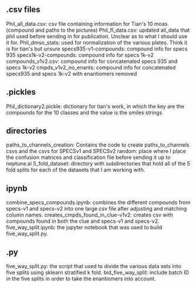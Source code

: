 ## .csv files
Phil_all_data.csv: csv file containing information for Tian's 10 moas (compound and paths to the pictures)
Phil_fl_data.csv: updated all_data that phil used before sending in for publication. Unclear as to what I should use it for.
Phil_dmso_stats: used for normalization of the various plates. Think it is for tian's but unsure
specs935-v1-compounds: compound info for specs 935
specs1k-v2-compounds: compound info for specs 1k-v2
compounds_v1v2.csv: compound info for concatenated specs 935 and specs 1k-v2
cmpds_v1v2_no_enants: compound info for concatenated specs935 and specs 1k-v2 with enantiomers removed

## .pickles
Phil_dictionary2.pickle: dictionary for tian's work, in which the key are the compounds for the 10 classes and the value is the smiles strings
## directories
paths_to_channels_creation: Contains the code to create paths_to_channels csvs and the csvs for SPECSv1 and SPECSv2
random: place where I place the confusion matrices and classification file before sending it up to neptune.ai
5_fold_dataset: directory with subdirectories that hold all of the 5 fold splits for each of the datasets that I am working with.

## ipynb
combine_specs_compounds.ipynb: combines the different compounds from specs-v1 and specs-v2 into one large csv file after adjusting and matching column names.
creates_cmpds_found_in_clue-v1v2: creates csv with compounds found in both the clue and specs-v1 and specs-v2.
five_way_split.ipynb: the jupyter notebook that was used to build five_way_split.py.
## .py
five_way_split.py: the script that used to divide the various data sets into five splits using sklearn stratified k fold.
bid_five_way_split: include batch ID in the five splits in order to take the enantiomers into account.
